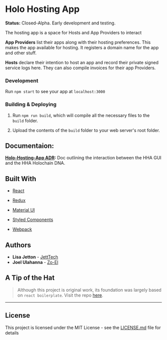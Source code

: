 # Holo Hosting App
**Status:** Closed-Alpha. Early development and testing.

The hosting app is a space for Hosts and App Providers to interact

**App Providers** list their apps along with their hosting preferences. This makes the app available for hosting. It registers a domain name for the app and other stuff.

**Hosts** declare their intention to host an app and record their private signed service logs here. They can also compile invoices for their app Providers.

### Development
Run `npm start` to see your app at `localhost:3000`

### Building & Deploying
1.  Run `npm run build`, which will compile all the necessary files to the
    `build` folder.

2.  Upload the contents of the `build` folder to your web server's root folder.

## Documentaion:
**[Holo-Hosting-App ADR]():** Doc outlining the interaction between the HHA GUI and the HHA Holochain DNA.

## Built With
* [React](https://reactjs.org/)
* [Redux](https://redux.js.org/)

* [Material UI](https://material-ui.com/)
* [Styled Components](https://www.styled-components.com/)

* [Webpack](https://webpack.js.org/)

<!-- * [Typescript](https://www.typescriptlang.org/) -->


## Authors
* **Lisa Jetton** - [JettTech](https://github.com/JettTech)
* **Joel Ulahanna** - [Zo-El](https://github.com/zo-el)


## A Tip of the Hat
>Although this project is original work, its foundation was largely based on `react boilerplate`.
> Visit the repo [here](https://github.com/react-boilerplate/react-boilerplate).

---
## License
This project is licensed under the MIT License - see the [LICENSE.md](LICENSE.md) file for details
